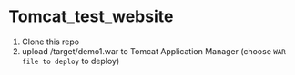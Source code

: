 # Tomcat_test_website
1. Clone this repo
2. upload /target/demo1.war to Tomcat Application Manager (choose `WAR file to deploy` to deploy)
